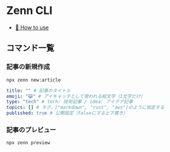 # Zenn CLI

* [📘 How to use](https://zenn.dev/zenn/articles/zenn-cli-guide)

## コマンド一覧

### 記事の新規作成

`npx zenn new:article` 

```yaml
title: "" # 記事のタイトル
emoji: "😸" # アイキャッチとして使われる絵文字（1文字だけ）
type: "tech" # tech: 技術記事 / idea: アイデア記事
topics: [] # タグ。["markdown", "rust", "aws"]のように指定する
published: true # 公開設定（falseにすると下書き）
```

### 記事のプレビュー

`npx zenn preview` 